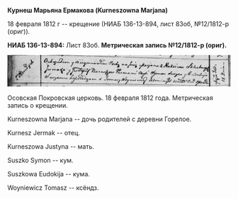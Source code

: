 **Курнеш Марьяна Ермакова (Kurneszowna Marjana)**

18 февраля 1812 г -- крещение (НИАБ 136-13-894, лист 83об, №12/1812-р
(ориг)).

**НИАБ 136-13-894:** Лист 83об. **Метрическая запись №12/1812-р
(ориг).**

![](./media/feee891d507a145c7373d91bcc94f3f5d9f09af1.png)

Осовская Покровская церковь. 18 февраля 1812 года. Метрическая запись о
крещении.

Kurneszowna Marjana -- дочь родителей с деревни Горелое.

Kurnesz Jermak -- отец.

Kurneszowa Justyna -- мать.

Suszko Symon -- кум.

Suszkowa Eudokija -- кума.

Woyniewicz Tomasz -- ксёндз.
